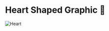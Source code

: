 # Heart Shaped Graphic 💖

![Heart](https://media.discordapp.net/attachments/920317221316747296/1026653155829751818/Figure_heart.png)